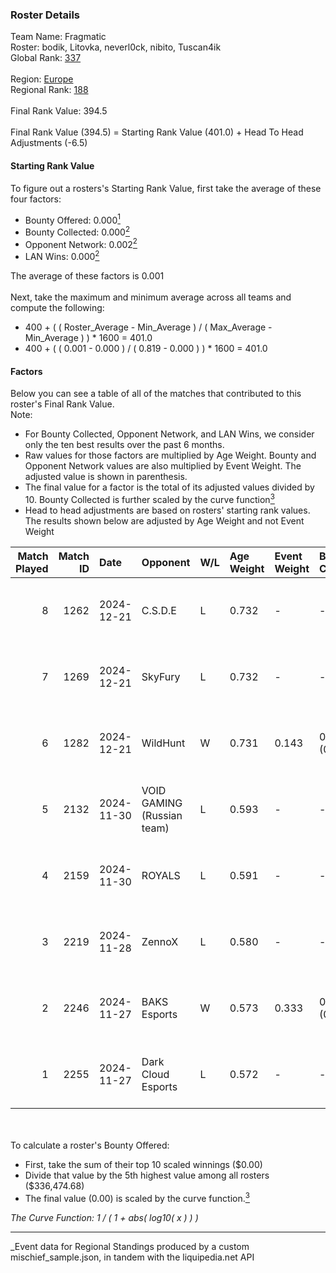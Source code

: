### Roster Details<br />
Team Name: Fragmatic<br />
Roster: bodik, Litovka, neverl0ck, nibito, Tuscan4ik<br />
Global Rank: [337](../../standings_global_2025_03_01.md)<br />
<br />
Region: [Europe]( ../../standings_europe_2025_03_01.md)<br />
Regional Rank: [188]( ../../standings_europe_2025_03_01.md)<br />
<br />
Final Rank Value:  394.5<br />
<br />
Final Rank Value (394.5) = Starting Rank Value (401.0) + Head To Head Adjustments (-6.5)<br />

#### Starting Rank Value<br />
To figure out a rosters's Starting Rank Value, first take the average of these four factors:<br />
- Bounty Offered: 0.000[<sup>1</sup>](#table2)
- Bounty Collected: 0.000[<sup>2</sup>](#table1)
- Opponent Network: 0.002[<sup>2</sup>](#table1)
- LAN Wins: 0.000[<sup>2</sup>](#table1)

The average of these factors is 0.001<br />
<br />
Next, take the maximum and minimum average across all teams and compute the following:<br />
- 400 + ( ( Roster_Average - Min_Average ) / ( Max_Average - Min_Average ) ) * 1600 = 401.0
- 400 + ( ( 0.001 - 0.000 ) / ( 0.819 - 0.000 ) ) * 1600 = 401.0


#### Factors<br />
Below you can see a table of all of the matches that contributed to this roster's Final Rank Value.<br />
Note:<br />

- For Bounty Collected, Opponent Network, and LAN Wins, we consider only the ten best results over the past 6 months.
- Raw values for those factors are multiplied by Age Weight. Bounty and Opponent Network values are also multiplied by Event Weight. The adjusted value is shown in parenthesis.
- The final value for a factor is the total of its adjusted values divided by 10. Bounty Collected is further scaled by the curve function[<sup>3</sup>](#curveFunction)
- Head to head adjustments are based on rosters' starting rank values. The results shown below are adjusted by Age Weight and not Event Weight
<span id="table1"></span><br />


| Match Played | Match ID | Date       | Opponent                   | W/L | Age Weight | Event Weight | Bounty Collected | Opponent Network | LAN Wins  | H2H Adj. | Roster                                       |
| -: | -: | :- | :- | :- | :- | :- | :- | :- | :- | -: | :- |
|            8 |     1262 | 2024-12-21 | C.S.D.E                    | L   | 0.732      | -            | -                | -                | -         |    -4.46 | bodik, Litovka, neverl0ck, nibito, Tuscan4ik |
|            7 |     1269 | 2024-12-21 | SkyFury                    | L   | 0.732      | -            | -                | -                | -         |    -4.79 | bodik, Litovka, neverl0ck, nibito, Tuscan4ik |
|            6 |     1282 | 2024-12-21 | WildHunt                   | W   | 0.731      | 0.143        | 0.000 (0.000)    | 0.041 (0.004)    | 0 (0.000) |    11.49 | bodik, Litovka, neverl0ck, nibito, Tuscan4ik |
|            5 |     2132 | 2024-11-30 | VOID GAMING (Russian team) | L   | 0.593      | -            | -                | -                | -         |    -9.76 | bodik, Litovka, t3zisswes, Tuscan4ik, xxlafy |
|            4 |     2159 | 2024-11-30 | ROYALS                     | L   | 0.591      | -            | -                | -                | -         |    -4.34 | bodik, Litovka, t3zisswes, Tuscan4ik, xxlafy |
|            3 |     2219 | 2024-11-28 | ZennoX                     | L   | 0.580      | -            | -                | -                | -         |    -4.04 | bodik, Litovka, t3zisswes, Tuscan4ik, xxlafy |
|            2 |     2246 | 2024-11-27 | BAKS Esports               | W   | 0.573      | 0.333        | 0.000 (0.000)    | 0.089 (0.017)    | 0 (0.000) |    11.23 | bodik, Litovka, t3zisswes, Tuscan4ik, xxlafy |
|            1 |     2255 | 2024-11-27 | Dark Cloud Esports         | L   | 0.572      | -            | -                | -                | -         |    -1.86 | bodik, Litovka, t3zisswes, Tuscan4ik, xxlafy |

<br />
<span id="table2"></span><br />
To calculate a roster's Bounty Offered:<br />

- First, take the sum of their top 10 scaled winnings ($0.00)
- Divide that value by the 5th highest value among all rosters ($336,474.68)
- The final value (0.00) is scaled by the curve function.[<sup>3</sup>](#curveFunction)

<span id="curveFunction"></span>_The Curve Function: 1 / ( 1 + abs( log10( x ) ) )_<br />

---
_Event data for Regional Standings produced by a custom mischief_sample.json, in tandem with the liquipedia.net API<br />
